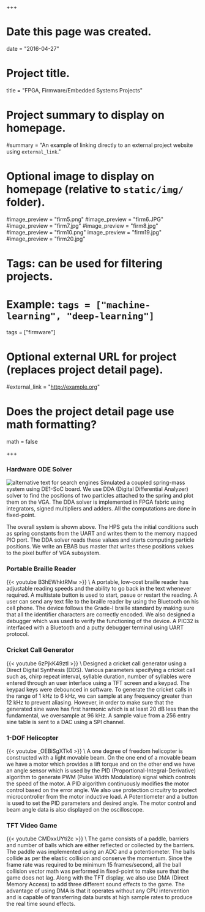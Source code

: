 +++
# Date this page was created.
date = "2016-04-27"

# Project title.
title = "FPGA, Firmware/Embedded Systems Projects"

# Project summary to display on homepage.
#summary = "An example of linking directly to an external project website using `external_link`."

# Optional image to display on homepage (relative to `static/img/` folder).
#image_preview = "firm5.png"
#image_preview = "firm6.JPG"
#image_preview = "firm7.jpg"
#image_preview = "firm8.jpg"
#image_preview = "firm10.png"
image_preview = "firm19.jpg"
#image_preview = "firm20.jpg"

# Tags: can be used for filtering projects.
# Example: `tags = ["machine-learning", "deep-learning"]`
tags = ["firmware"]

# Optional external URL for project (replaces project detail page).
#external_link = "http://example.org"

# Does the project detail page use math formatting?
math = false

+++

### Hardware ODE Solver
![alternative text for search engines](/img/dda_solver.png)
Simulated a coupled spring-mass system using DE1-SoC board. We use DDA (Digital Differential Analyzer) solver to find the positions of two particles attached to the spring and plot them on the VGA. The DDA solver is implemented in FPGA fabric using integrators, signed multipliers and adders. All the computations are done in fixed-point. 

The overall system is shown above. The HPS gets the initial conditions such as spring constants from the UART and writes them to the memory mapped PIO port. The DDA solver reads these values and starts computing particle positions. We write an EBAB bus master that writes these positions values to the pixel buffer of VGA subsystem.


### Portable Braille Reader
{{< youtube  B3hEWhktRMw >}}
\\
A portable, low-cost braille reader has adjustable reading speeds and the ability to go back in the text whenever required. A multistate button is used to start, pasue or restart the reading. A user can send any text file to the braille reader by using the Bluetooth on his cell phone. The device follows the Grade-I braille standard by making sure that all the identifier characters are correctly encoded. We also designed a debugger which was used to verify the functioning of the device. A PIC32 is interfaced with a Bluetooth and a putty debugger terminal using UART protocol.  


### Cricket Call Generator
{{< youtube  6zPjkK49ztI >}}
\\
Designed a cricket call generator using a Direct Digital Synthesis (DDS). Various parameters specifying a cricket call such as, chirp repeat interval, syllable duration, number of syllables were entered through an user interface using a TFT screen and a keypad. The keypad keys were debounced in software. To generate the cricket calls in the range of 1 kHz to 6 kHz, we can sample at any frequency greater than 12 kHz to prevent aliasing. However, in order to make sure that the generated sine wave has first harmonic which is at least 20 dB less than the fundamental, we oversample at 96 kHz. A sample value from a 256 entry sine table is sent to a DAC using a SPI channel. 

### 1-DOF Helicopter
{{< youtube  _OEBiSgXTk4 >}}
\\
A one degree of freedom helicopter is constructed with a light movable beam. On the one end of a movable beam we have a motor which provides a lift torque and on the other end we have an angle sensor which is used by the PID (Proportional-Integral-Derivative) algorithm to generate PWM (Pulse Width Modulation) signal which controls the speed of the motor. A PID algorithm continuously modifies the motor control based on the error angle. We also use protection circuitry to protect microcontroller from the motor inductive load. A Potentiometer and a button is used to set the PID parameters and desired angle. The motor control and beam angle data is also displayed on the oscilloscope.

### TFT Video Game
{{< youtube CMDxxUYti2c >}}
\\
The game consists of a paddle, barriers and number of balls which are either reflected or collected by the barriers. The paddle was implemented using an ADC and a potentiometer. The balls collide as per the elastic collision and conserve the momentum. Since the frame rate was required to be minimum 15 frames/second, all the ball collision vector math was performed in fixed-point to make sure that the game does not lag. Along with the TFT display, we also use DMA (Direct Memory Access) to add three different sound effects to the game. The advantage of using DMA is that it operates without any CPU intervention and is capable of transferring data bursts at high sample rates to produce the real time sound effects.

